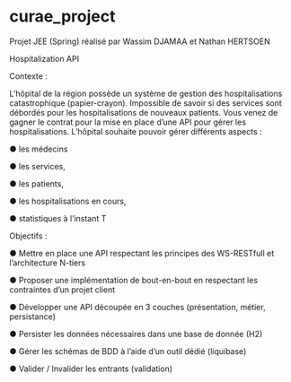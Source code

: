# curae_project


Projet JEE (Spring) réalisé par Wassim DJAMAA et Nathan HERTSOEN

Hospitalization API

Contexte : 

L’hôpital de la région possède un système de gestion des hospitalisations catastrophique (papier-crayon). Impossible de savoir si des services sont débordés pour les hospitalisations de nouveaux patients. Vous venez de gagner le contrat pour la mise en place d’une API pour gérer les hospitalisations. L’hôpital souhaite pouvoir gérer différents aspects : 

● les médecins

● les services,

● les patients, 

● les hospitalisations en cours, 

● statistiques à l’instant T 


Objectifs : 

● Mettre en place une API respectant les principes des WS-RESTfull et l’architecture N-tiers 

● Proposer une implémentation de bout-en-bout en respectant les contraintes d’un projet client 

● Développer une API découpée en 3 couches (présentation, métier, persistance) 

● Persister les données nécessaires dans une base de donnée (H2) 

● Gérer les schémas de BDD à l’aide d’un outil dédié (liquibase) 

● Valider / Invalider les entrants (validation) 
